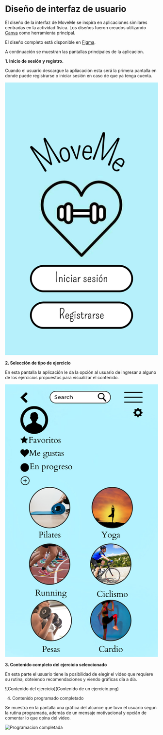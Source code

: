 # Diseño de interfaz de usuario

El diseño de la interfaz de MoveMe se inspira en aplicaciones similares centradas en la actividad física. Los diseños fueron creados utilizando [Canva](https://www.canva.com) como herramienta principal.

El diseño completo está disponible en [Figma](https://www.figma.com/proto/tRLICWnWqqgw1HyOx4XF0z/Untitled?type=design&node-id=11-16&t=yGLiqIHpAFfLRmjM-1&scaling=scale-down&page-id=0%3A1&starting-point-node-id=1%3A2&mode=design).

A continuación se muestran las pantallas principales de la aplicación.

**1. Inicio de sesión y registro.**

Cuando el usuario descargue la apliacación esta será la primera pantalla en donde puede registrarse o iniciar sesión en caso de que ya tenga cuenta. 

![Incio de sesion](MoveMe.png)

**2. Selección de tipo de ejercicio**

En esta pantalla la aplicación le da la opción al usuario de ingresar a alguno de los ejercicios propuestos para visualizar el contenido.

![Contenido](Contenido.png)

**3. Contenido completo del ejercicio seleccionado**

En esta parte el usuario tiene la posibilidad de elegir el video que requiere su rutina, obteiendo recomendaciones y viendo gráficas día a día. 

![Contenido del ejercicio](Contenido de un ejercicio.png)

4. Contenido programado completado

Se muestra en la pantalla una gráfica del alcance que tuvo el usuario segun la rutina programada, además de un mensaje motivacional y opcián de comentar lo que opina del video. 

![Programacion completada]()


 
